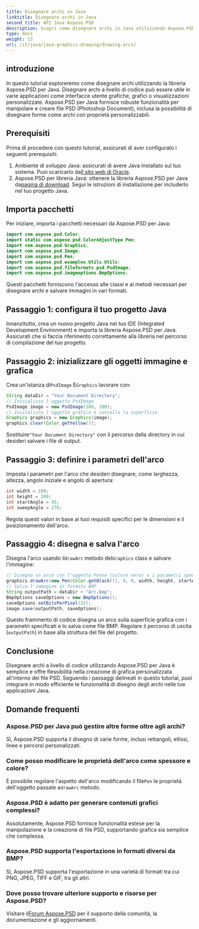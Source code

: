 ```yaml
---
title: Disegnare archi in Java
linktitle: Disegnare archi in Java
second_title: API Java Aspose.PSD
description: Scopri come disegnare archi in Java utilizzando Aspose.PSD per Java. Tutorial passo passo con esempi di codice per applicazioni grafiche.
type: docs
weight: 13
url: /it/java/java-graphics-drawing/drawing-arcs/
---
```

## introduzione
In questo tutorial esploreremo come disegnare archi utilizzando la libreria Aspose.PSD per Java. Disegnare archi a livello di codice può essere utile in varie applicazioni come interfacce utente grafiche, grafici o visualizzazioni personalizzate. Aspose.PSD per Java fornisce robuste funzionalità per manipolare e creare file PSD (Photoshop Document), inclusa la possibilità di disegnare forme come archi con proprietà personalizzabili.
## Prerequisiti
Prima di procedere con questo tutorial, assicurati di aver configurato i seguenti prerequisiti:
1.  Ambiente di sviluppo Java: assicurati di avere Java installato sul tuo sistema. Puoi scaricarlo da[Il sito web di Oracle](https://www.oracle.com/java/).
2.  Aspose.PSD per libreria Java: ottenere la libreria Aspose.PSD per Java da[pagina di download](https://releases.aspose.com/psd/java/). Segui le istruzioni di installazione per includerlo nel tuo progetto Java.
## Importa pacchetti
Per iniziare, importa i pacchetti necessari da Aspose.PSD per Java:
```java
import com.aspose.psd.Color;
import static com.aspose.psd.ColorAdjustType.Pen;
import com.aspose.psd.Graphics;
import com.aspose.psd.Image;
import com.aspose.psd.Pen;
import com.aspose.psd.examples.Utils.Utils;
import com.aspose.psd.fileformats.psd.PsdImage;
import com.aspose.psd.imageoptions.BmpOptions;
```
Questi pacchetti forniscono l'accesso alle classi e ai metodi necessari per disegnare archi e salvare immagini in vari formati.
## Passaggio 1: configura il tuo progetto Java
Innanzitutto, crea un nuovo progetto Java nel tuo IDE (Integrated Development Environment) e importa la libreria Aspose.PSD per Java. Assicurati che si faccia riferimento correttamente alla libreria nel percorso di compilazione del tuo progetto.
## Passaggio 2: inizializzare gli oggetti immagine e grafica
 Crea un'istanza di`PsdImage` E`Graphics` lavorare con:
```java
String dataDir = "Your Document Directory";
// Inizializza l'oggetto PsdImage
PsdImage image = new PsdImage(100, 100);
// Inizializza l'oggetto grafico e cancella la superficie
Graphics graphics = new Graphics(image);
graphics.clear(Color.getYellow());
```
 Sostituire`"Your Document Directory"` con il percorso della directory in cui desideri salvare i file di output.
## Passaggio 3: definire i parametri dell'arco
Imposta i parametri per l'arco che desideri disegnare, come larghezza, altezza, angolo iniziale e angolo di apertura:
```java
int width = 100;
int height = 200;
int startAngle = 45;
int sweepAngle = 270;
```
Regola questi valori in base ai tuoi requisiti specifici per le dimensioni e il posizionamento dell'arco.
## Passaggio 4: disegna e salva l'arco
 Disegna l'arco usando il`drawArc` metodo del`Graphics` class e salvare l'immagine:
```java
// Disegna un arco con l'oggetto Penna (colore nero) e i parametri specificati
graphics.drawArc(new Pen(Color.getBlack()), 0, 0, width, height, startAngle, sweepAngle);
// Salva l'immagine in formato BMP
String outputPath = dataDir + "Arc.bmp";
BmpOptions saveOptions = new BmpOptions();
saveOptions.setBitsPerPixel(32);
image.save(outputPath, saveOptions);
```
Questo frammento di codice disegna un arco sulla superficie grafica con i parametri specificati e lo salva come file BMP. Regolare il percorso di uscita (`outputPath`) in base alla struttura del file del progetto.

## Conclusione
Disegnare archi a livello di codice utilizzando Aspose.PSD per Java è semplice e offre flessibilità nella creazione di grafica personalizzata all'interno dei file PSD. Seguendo i passaggi delineati in questo tutorial, puoi integrare in modo efficiente le funzionalità di disegno degli archi nelle tue applicazioni Java.

## Domande frequenti
### Aspose.PSD per Java può gestire altre forme oltre agli archi?
Sì, Aspose.PSD supporta il disegno di varie forme, inclusi rettangoli, ellissi, linee e percorsi personalizzati.
### Come posso modificare le proprietà dell'arco come spessore e colore?
 È possibile regolare l'aspetto dell'arco modificando il file`Pen` le proprietà dell'oggetto passate a`drawArc` metodo.
### Aspose.PSD è adatto per generare contenuti grafici complessi?
Assolutamente, Aspose.PSD fornisce funzionalità estese per la manipolazione e la creazione di file PSD, supportando grafica sia semplice che complessa.
### Aspose.PSD supporta l'esportazione in formati diversi da BMP?
Sì, Aspose.PSD supporta l'esportazione in una varietà di formati tra cui PNG, JPEG, TIFF e GIF, tra gli altri.
### Dove posso trovare ulteriore supporto e risorse per Aspose.PSD?
 Visitare il[Forum Aspose.PSD](https://forum.aspose.com/c/psd/34) per il supporto della comunità, la documentazione e gli aggiornamenti.